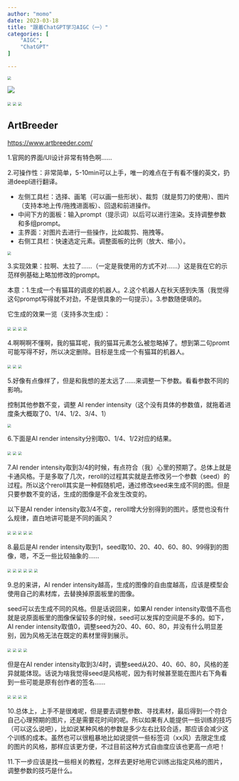 ```yaml
---
author: "momo"
date: 2023-03-18
title: "跟着ChatGPT学习AIGC（一）"
categories: [
    "AIGC",
    "ChatGPT"
]

---
```


<img src="https://halfbit.oss-cn-hangzhou.aliyuncs.com/2023-03-186.06.07.png" style="zoom:50%;" />

![](https://halfbit.oss-cn-hangzhou.aliyuncs.com/%E9%9B%AA%E5%A4%A92.jpeg)

<img src="https://halfbit.oss-cn-hangzhou.aliyuncs.com/2023-03-186.08.56.png" style="zoom:50%;" />

<img src="https://halfbit.oss-cn-hangzhou.aliyuncs.com/2023-03-186.13.05.png" style="zoom:50%;" />

<img src="https://halfbit.oss-cn-hangzhou.aliyuncs.com/2023-03-186.15.15.png" style="zoom:50%;" />



## ArtBreeder

https://www.artbreeder.com/

1.官网的界面/UI设计非常有特色啊……

2.可操作性：非常简单，5-10min可以上手，唯一的难点在于有看不懂的英文，扔进deepl进行翻译。

- 左侧工具栏：选择、画笔（可以画一些形状）、裁剪（就是剪刀的使用）、图片（支持本地上传/拖拽进面板）、回退和前进操作。
- 中间下方的面板：输入prompt（提示词）以后可以进行渲染。支持调整参数和多组prompt。
- 主界面：对图片去进行一些操作，比如裁剪、拖拽等。
- 右侧工具栏：快速选定元素。调整面板的比例（放大、缩小）。

<img src="https://halfbit.oss-cn-hangzhou.aliyuncs.com/2023-03-186.36.03.png" style="zoom:50%;" />

3.实现效果：拉啊、太拉了……（一定是我使用的方式不对……）这是我在它的示范样例基础上略加修改的prompt。

本意：1.生成一个有猫耳的调皮的机器人。2.这个机器人在秋天感到失落（我觉得这句prompt写得就不对劲，不是很具象的一句提示）。3.参数随便填的。

它生成的效果一览（支持多次生成）：

<img src="https://halfbit.oss-cn-hangzhou.aliyuncs.com/2023-03-186.44.49.png" style="zoom:50%;" />

<img src="https://halfbit.oss-cn-hangzhou.aliyuncs.com/2023-03-186.45.13.png" style="zoom:50%;" />

<img src="https://halfbit.oss-cn-hangzhou.aliyuncs.com/2023-03-186.47.01.png" style="zoom:50%;" />

<img src="https://halfbit.oss-cn-hangzhou.aliyuncs.com/2023-03-186.47.57.png" style="zoom:50%;" />



4.啊啊啊不懂啊，我的猫耳呢，我的猫耳元素怎么被忽略掉了。想到第二句promt可能写得不好，所以决定删除。目标是生成一个有猫耳的机器人。

<img src="https://halfbit.oss-cn-hangzhou.aliyuncs.com/2023-03-186.52.24.png" style="zoom:50%;" />

<img src="https://halfbit.oss-cn-hangzhou.aliyuncs.com/2023-03-186.53.45.png" style="zoom:50%;" />

<img src="https://halfbit.oss-cn-hangzhou.aliyuncs.com/2023-03-186.54.25.png" style="zoom:50%;" />

5.好像有点像样了，但是和我想的差太远了……来调整一下参数。看看参数不同的影响。

控制其他参数不变，调整 AI render intensity（这个没有具体的参数值，就拖着进度条大概取了0、1/4、1/2、3/4、1）

<img src="https://halfbit.oss-cn-hangzhou.aliyuncs.com/2023-03-186.57.01.png" style="zoom:50%;" />

6.下面是AI render intensity分别取0、1/4、1/2对应的结果。

<img src="https://halfbit.oss-cn-hangzhou.aliyuncs.com/2023-03-187.00.49.png" style="zoom:50%;" />

<img src="https://halfbit.oss-cn-hangzhou.aliyuncs.com/2023-03-187.02.50.png" style="zoom:50%;" />

<img src="https://halfbit.oss-cn-hangzhou.aliyuncs.com/2023-03-187.03.17.png" style="zoom:50%;" />

7.AI render intensity取到3/4的时候，有点符合（我）心里的预期了。总体上就是卡通风格。于是多取了几次，reroll的过程其实就是去修改另一个参数（seed）的过程。所以这个reroll其实是一种假随机吧，通过修改seed来生成不同的图。但是只要参数不变的话，生成的图像是不会发生改变的。

以下是AI render intensity取3/4不变，reroll增大分别得到的图片。感觉也没有什么规律，直白地讲可能是不同的画风？

<img src="https://halfbit.oss-cn-hangzhou.aliyuncs.com/2023-03-187.04.17.png" style="zoom:50%;" />

<img src="https://halfbit.oss-cn-hangzhou.aliyuncs.com/2023-03-187.05.11.png" style="zoom:50%;" />

<img src="https://halfbit.oss-cn-hangzhou.aliyuncs.com/2023-03-187.04.56.png" style="zoom:50%;" />

<img src="https://halfbit.oss-cn-hangzhou.aliyuncs.com/2023-03-187.12.11.png" style="zoom:50%;" />

<img src="https://halfbit.oss-cn-hangzhou.aliyuncs.com/2023-03-187.14.07.png" style="zoom:50%;" />

8.最后是AI render intensity取到1，seed取10、20、40、60、80、99得到的图像，嗯，不乏一些比较抽象的……

<img src="https://halfbit.oss-cn-hangzhou.aliyuncs.com/2023-03-187.15.42.png" style="zoom:50%;" />

<img src="https://halfbit.oss-cn-hangzhou.aliyuncs.com/2023-03-187.16.28.png" style="zoom:50%;" />

<img src="https://halfbit.oss-cn-hangzhou.aliyuncs.com/2023-03-187.17.12.png" style="zoom:50%;" />

<img src="https://halfbit.oss-cn-hangzhou.aliyuncs.com/2023-03-187.18.14.png" style="zoom:50%;" />

<img src="https://halfbit.oss-cn-hangzhou.aliyuncs.com/2023-03-187.18.50.png" style="zoom:50%;" />

<img src="https://halfbit.oss-cn-hangzhou.aliyuncs.com/2023-03-187.19.12.png" style="zoom:50%;" />

9.总的来讲，AI render intensity越高，生成的图像的自由度越高，应该是模型会使用自己的素材库，去替换掉原面板里的图像。

seed可以去生成不同的风格。但是话说回来，如果AI render intensity取值不高也就是说原面板里的图像保留较多的时候，seed可以发挥的空间是不多的。如下，AI render intensity取值0，调整seed为20、40、60、80，并没有什么明显差别，因为风格无法在既定的素材里得到展示。



<img src="https://halfbit.oss-cn-hangzhou.aliyuncs.com/2023-03-187.23.09.png" style="zoom:50%;" />

<img src="https://halfbit.oss-cn-hangzhou.aliyuncs.com/2023-03-187.24.08.png" style="zoom:50%;" />

<img src="https://halfbit.oss-cn-hangzhou.aliyuncs.com/2023-03-187.24.34.png" style="zoom:50%;" />

<img src="https://halfbit.oss-cn-hangzhou.aliyuncs.com/2023-03-187.25.38.png" style="zoom:50%;" />

但是在AI render intensity取到3/4时，调整seed从20、40、60、80，风格的差异就能体现。话说为啥我觉得seed是风格呢，因为有时候甚至能在图片右下角看到一些可能是原有创作者的签名……

<img src="https://halfbit.oss-cn-hangzhou.aliyuncs.com/2023-03-187.26.22.png" style="zoom:50%;" />

<img src="https://halfbit.oss-cn-hangzhou.aliyuncs.com/2023-03-187.27.18.png" style="zoom:50%;" />

<img src="https://halfbit.oss-cn-hangzhou.aliyuncs.com/2023-03-187.27.37.png" style="zoom:50%;" />

<img src="https://halfbit.oss-cn-hangzhou.aliyuncs.com/2023-03-187.28.15.png" style="zoom:50%;" />

10.总体上，上手不是很难呢，但是要去调整参数、寻找素材，最后得到一个符合自己心理预期的图片，还是需要花时间的呢。所以如果有人能提供一些训练的技巧（可以这么说吧），比如说某种风格的参数是多少左右比较合适，那应该会减少这个训练的成本。虽然也可以很粗暴地比如说提供一些标签词（xx风）去限定生成的图片的风格，那样应该更方便，不过目前这种方式自由度应该也更高一点吧！

11.下一步应该是找一些相关的教程，怎样去更好地用它训练出指定风格的图片，调整参数的技巧是什么。

